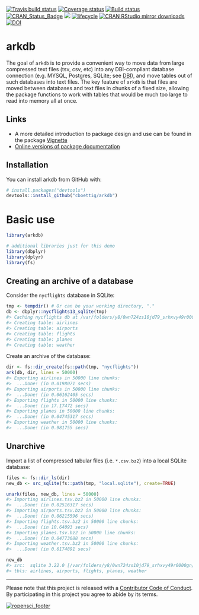
[![Travis build
status](https://travis-ci.org/ropensci/arkdb.svg?branch=master)](https://travis-ci.org/ropensci/arkdb)
[![Coverage
status](https://codecov.io/gh/ropensci/arkdb/branch/master/graph/badge.svg)](https://codecov.io/github/ropensci/arkdb?branch=master)
[![Build
status](https://ci.appveyor.com/api/projects/status/28rxw294yfktiebj?svg=true)](https://ci.appveyor.com/project/cboettig/arkdb)
[![CRAN\_Status\_Badge](http://www.r-pkg.org/badges/version/arkdb)](https://cran.r-project.org/package=arkdb)
[![](https://badges.ropensci.org/224_status.svg)](https://github.com/ropensci/onboarding/issues/224)
[![lifecycle](https://img.shields.io/badge/lifecycle-stable-brightgreen.svg)](https://www.tidyverse.org/lifecycle/#stable)
[![CRAN RStudio mirror
downloads](http://cranlogs.r-pkg.org/badges/grand-total/arkdb)](https://CRAN.R-project.org/package=arkdb)
[![DOI](https://zenodo.org/badge/DOI/10.5281/zenodo.1343943.svg)](https://doi.org/10.5281/zenodo.1343943)

<!-- README.md is generated from README.Rmd. Please edit that file -->

# arkdb

The goal of `arkdb` is to provide a convenient way to move data from
large compressed text files (tsv, csv, etc) into any DBI-compliant
database connection (e.g. MYSQL, Postgres, SQLite; see
[DBI](https://db.rstudio.com/dbi/)), and move tables out of such
databases into text files. The key feature of `arkdb` is that files are
moved between databases and text files in chunks of a fixed size,
allowing the package functions to work with tables that would be much
too large to read into memory all at once.

## Links

  - A more detailed introduction to package design and use can be found
    in the package
    [Vignette](https://ropensci.github.io/arkdb/articles/arkdb_intro.html)
  - [Online versions of package
    documentation](https://ropensci.github.io/arkdb)

## Installation

You can install arkdb from GitHub with:

``` r
# install.packages("devtools")
devtools::install_github("cboettig/arkdb")
```

# Basic use

``` r
library(arkdb)

# additional libraries just for this demo
library(dbplyr)
library(dplyr)
library(fs)
```

## Creating an archive of a database

Consider the `nycflights` database in SQLite:

``` r
tmp <- tempdir() # Or can be your working directory, "."
db <- dbplyr::nycflights13_sqlite(tmp)
#> Caching nycflights db at /var/folders/y8/0wn724zs10jd79_srhxvy49r0000gn/T//Rtmpt0w5bS/nycflights13.sqlite
#> Creating table: airlines
#> Creating table: airports
#> Creating table: flights
#> Creating table: planes
#> Creating table: weather
```

Create an archive of the database:

``` r
dir <- fs::dir_create(fs::path(tmp, "nycflights"))
ark(db, dir, lines = 50000)
#> Exporting airlines in 50000 line chunks:
#>  ...Done! (in 0.0198071 secs)
#> Exporting airports in 50000 line chunks:
#>  ...Done! (in 0.06162405 secs)
#> Exporting flights in 50000 line chunks:
#>  ...Done! (in 17.17472 secs)
#> Exporting planes in 50000 line chunks:
#>  ...Done! (in 0.04745317 secs)
#> Exporting weather in 50000 line chunks:
#>  ...Done! (in 0.981755 secs)
```

## Unarchive

Import a list of compressed tabular files (i.e. `*.csv.bz2`) into a
local SQLite database:

``` r
files <- fs::dir_ls(dir)
new_db <- src_sqlite(fs::path(tmp, "local.sqlite"), create=TRUE)

unark(files, new_db, lines = 50000)
#> Importing airlines.tsv.bz2 in 50000 line chunks:
#>  ...Done! (in 0.02516317 secs)
#> Importing airports.tsv.bz2 in 50000 line chunks:
#>  ...Done! (in 0.06215596 secs)
#> Importing flights.tsv.bz2 in 50000 line chunks:
#>  ...Done! (in 10.64093 secs)
#> Importing planes.tsv.bz2 in 50000 line chunks:
#>  ...Done! (in 0.04773688 secs)
#> Importing weather.tsv.bz2 in 50000 line chunks:
#>  ...Done! (in 0.6174891 secs)

new_db
#> src:  sqlite 3.22.0 [/var/folders/y8/0wn724zs10jd79_srhxvy49r0000gn/T/Rtmpt0w5bS/local.sqlite]
#> tbls: airlines, airports, flights, planes, weather
```

-----

Please note that this project is released with a [Contributor Code of
Conduct](CODE_OF_CONDUCT.md). By participating in this project you agree
to abide by its
terms.

[![ropensci\_footer](https://ropensci.org/public_images/ropensci_footer.png)](https://ropensci.org)
